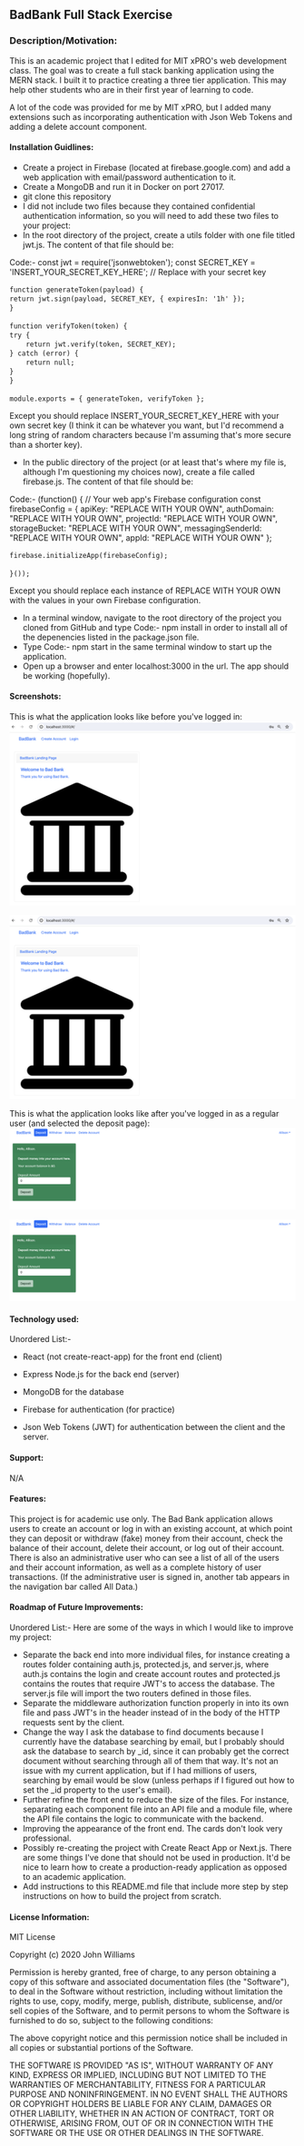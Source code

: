 ## BadBank Full Stack Exercise

### Description/Motivation:
This is an academic project that I edited for MIT xPRO's web development class. The goal was to create a full stack banking application using the MERN stack. I built it to practice creating a three tier application. This may help other students who are in their first year of learning to code. 

A lot of the code was provided for me by MIT xPRO, but I added many extensions such as incorporating authentication with Json Web Tokens and adding a delete account component.  

#### Installation Guidlines: 
* Create a project in Firebase (located at firebase.google.com) and add a web application with email/password authentication to it. 
* Create a MongoDB and run it in Docker on port 27017.
* git clone this repository
* I did not include two files because they contained confidential authentication information, so you will need to add these two files to your project: 
* In the root directory of the project, create a utils folder with one file titled jwt.js. The content of that file should be:

Code:-
    const jwt = require('jsonwebtoken');
    const SECRET_KEY = 'INSERT_YOUR_SECRET_KEY_HERE'; // Replace with your secret key

    function generateToken(payload) {
    return jwt.sign(payload, SECRET_KEY, { expiresIn: '1h' });
    }

    function verifyToken(token) {
    try {
        return jwt.verify(token, SECRET_KEY);
    } catch (error) {
        return null;
    }
    }

    module.exports = { generateToken, verifyToken };

Except you should replace INSERT_YOUR_SECRET_KEY_HERE with your own secret key (I think it can be whatever you want, but I'd recommend a long string of random characters because I'm assuming that's more secure than a shorter key).  

* In the public directory of the project (or at least that's where my file is, although I'm questioning my choices now), create a file called firebase.js. The content of that file should be: 

Code:-
(function() {
    // Your web app's Firebase configuration
    const firebaseConfig = {
    apiKey: "REPLACE WITH YOUR OWN",
    authDomain: "REPLACE WITH YOUR OWN",
    projectId: "REPLACE WITH YOUR OWN",
    storageBucket: "REPLACE WITH YOUR OWN",
    messagingSenderId: "REPLACE WITH YOUR OWN",
    appId: "REPLACE WITH YOUR OWN"
    };

    firebase.initializeApp(firebaseConfig);

    }());

Except you should replace each instance of REPLACE WITH YOUR OWN with the values in your own Firebase configuration.   
* In a terminal window, navigate to the root directory of the project you cloned from GitHub and type Code:-
    npm install 
in order to install all of the depenencies listed in the package.json file. 
* Type 
Code:-
    npm start 
in the same terminal window to start up the application. 
* Open up a browser and enter localhost:3000 in the url. The app should be working (hopefully).

#### Screenshots:
This is what the application looks like before you've logged in:
![Alt](/Images/HomePageImage.png)

![Image](/Images/HomePageImage.png)

This is what the application looks like after you've logged in as a regular user (and selected the deposit page):
![Alt](/Images/DepositPageImage.png)

![Image](/Images/DepositPageImage.png)


#### Technology used:
Unordered List:-
* React (not create-react-app) for the front end (client)
* Express Node.js for the back end (server)
* MongoDB for the database

* Firebase for authentication (for practice)
* Json Web Tokens (JWT) for authentication between the client and the server. 

#### Support:

N/A

#### Features:
This project is for academic use only. The Bad Bank application allows users to create an account or log in with an existing account, at which point they can deposit or withdraw (fake) money from their account, check the balance of their account, delete their account, or log out of their account. There is also an administrative user who can see a list of all of the users and their account information, as well as a complete history of user transactions. (If the administrative user is signed in, another tab appears in the navigation bar called All Data.)

#### Roadmap of Future Improvements: 
Unordered List:-
Here are some of the ways in which I would like to improve my project: 
* Separate the back end into more individual files, for instance creating a routes folder containing auth.js, protected.js, and server.js, where auth.js contains the login and create account routes and protected.js contains the routes that require JWT's to access the database. The server.js file will import the two routers defined in those files. 
* Separate the middleware authorization function properly in into its own file and pass JWT's in the header instead of in the body of the HTTP requests sent by the client. 
* Change the way I ask the database to find documents because I currently have the database searching by email, but I probably should ask the database to search by _id, since it can probably get the correct document without searching through all of them that way. It's not an issue with my current application, but if I had millions of users, searching by email would be slow (unless perhaps if I figured out how to set the _id property to the user's email). 
* Further refine the front end to reduce the size of the files. For instance, separating each component file into an API file and a module file, where the API file contains the logic to communicate with the backend. 
* Improving the appearance of the front end. The cards don't look very professional. 
* Possibly re-creating the project with Create React App or Next.js. There are some things I've done that should not be used in production. It'd be nice to learn how to create a production-ready application as opposed to an academic application. 
* Add instructions to this README.md file that include more step by step instructions on how to build the project from scratch. 

#### License Information:

MIT License

Copyright (c) 2020 John Williams

Permission is hereby granted, free of charge, to any person obtaining a copy of this software and associated documentation files (the "Software"), to deal in the Software without restriction, including without limitation the rights to use, copy, modify, merge, publish, distribute, sublicense, and/or sell copies of the Software, and to permit persons to whom the Software is furnished to do so, subject to the following conditions:

The above copyright notice and this permission notice shall be included in all copies or substantial portions of the Software.

THE SOFTWARE IS PROVIDED "AS IS", WITHOUT WARRANTY OF ANY KIND, EXPRESS OR IMPLIED, INCLUDING BUT NOT LIMITED TO THE WARRANTIES OF MERCHANTABILITY, FITNESS FOR A PARTICULAR PURPOSE AND NONINFRINGEMENT. IN NO EVENT SHALL THE AUTHORS OR COPYRIGHT HOLDERS BE LIABLE FOR ANY CLAIM, DAMAGES OR OTHER LIABILITY, WHETHER IN AN ACTION OF CONTRACT, TORT OR OTHERWISE, ARISING FROM, OUT OF OR IN CONNECTION WITH THE SOFTWARE OR THE USE OR OTHER DEALINGS IN THE SOFTWARE.
